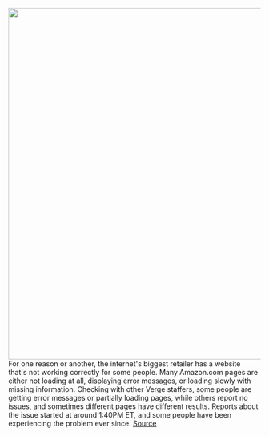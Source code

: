 <img src='https://cdn.vox-cdn.com/thumbor/ZkwsTvyxO826ZII2-6jsl7MkK6A=/20x7:966x597/1200x800/filters:focal(490x206:676x392)/cdn.vox-cdn.com/uploads/chorus_image/image/70971830/amazon_errors.0.jpg' width='700px' /><br/>
For one reason or another, the internet's biggest retailer has a website that's not working correctly for some people. Many Amazon.com pages are either not loading at all, displaying error messages, or loading slowly with missing information. Checking with other Verge staffers, some people are getting error messages or partially loading pages, while others report no issues, and sometimes different pages have different results. Reports about the issue started at around 1:40PM ET, and some people have been experiencing the problem ever since.
<a href='https://www.theverge.com/2022/6/13/23166246/amazon-down-error-message-outage'> Source <a/>